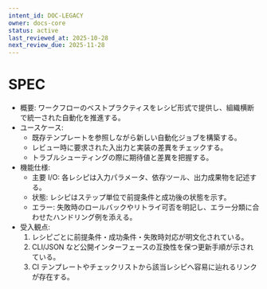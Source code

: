 ```yaml
---
intent_id: DOC-LEGACY
owner: docs-core
status: active
last_reviewed_at: 2025-10-28
next_review_due: 2025-11-28
---
```


# SPEC

- 概要: ワークフローのベストプラクティスをレシピ形式で提供し、組織横断で統一された自動化を推進する。
- ユースケース:
  - 既存テンプレートを参照しながら新しい自動化ジョブを構築する。
  - レビュー時に要求された入出力と実装の差異をチェックする。
  - トラブルシューティングの際に期待値と差異を把握する。
- 機能仕様:
  - 主要 I/O: 各レシピは入力パラメータ、依存ツール、出力成果物を記述する。
  - 状態: レシピはステップ単位で前提条件と成功後の状態を示す。
  - エラー: 失敗時のロールバックやリトライ可否を明記し、エラー分類に合わせたハンドリング例を添える。
- 受入観点:
  1. レシピごとに前提条件・成功条件・失敗時対応が明文化されている。
  2. CLI/JSON など公開インターフェースの互換性を保つ更新手順が示されている。
  3. CI テンプレートやチェックリストから該当レシピへ容易に辿れるリンクが存在する。
